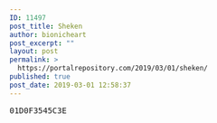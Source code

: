 ```yaml
---
ID: 11497
post_title: Sheken
author: bionicheart
post_excerpt: ""
layout: post
permalink: >
  https://portalrepository.com/2019/03/01/sheken/
published: true
post_date: 2019-03-01 12:58:37
---
```

<pre>01D0F3545C3E</pre>